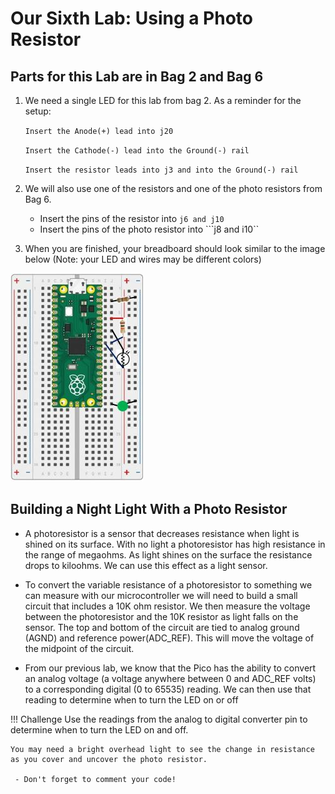 # Our Sixth Lab: Using a Photo Resistor 

## Parts for this Lab are in Bag **2** and Bag **6**

1. We need a single LED for this lab from bag 2.  As a reminder for the setup:

    ```Insert the Anode(+) lead into j20```

    ```Insert the Cathode(-) lead into the Ground(-) rail```

    ```Insert the resistor leads into j3 and into the Ground(-) rail``` 

1. We will also use one of the resistors and one of the photo resistors from Bag 6.

    - Insert the pins of the resistor into ```j6 and j10```
    - Insert the pins of the photo resistor into ```j8 and i10`` 

1. When you are finished, your breadboard should look similar to the image below (Note: your LED and wires may be different colors)

![Lab 6](./img/lab6.jpg)

## Building a Night Light With a Photo Resistor

- A photoresistor is a sensor that decreases resistance when light is shined on its surface. With no light a photoresistor has high resistance in the range of megaohms. As light shines on the surface the resistance drops to kiloohms. We can use this effect as a light sensor.

- To convert the variable resistance of a photoresistor to something we can measure with our microcontroller we will need to build a small circuit that includes a 10K ohm resistor. We then measure the voltage between the photoresistor and the 10K resistor as light falls on the sensor. The top and bottom of the circuit are tied to analog ground (AGND) and reference power(ADC_REF). This will move the voltage of the midpoint of the circuit.

- From our previous lab, we know that the Pico has the ability to convert an analog voltage (a voltage anywhere between 0 and ADC_REF volts) to a corresponding digital (0 to 65535) reading.  We can then use that reading to determine when to turn the LED on or off


!!! Challenge
    Use the readings from the analog to digital converter pin to determine when to turn the LED on and off.

    You may need a bright overhead light to see the change in resistance as you cover and uncover the photo resistor.

     - Don't forget to comment your code!
     
